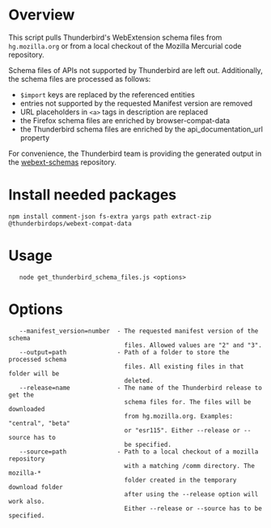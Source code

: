 Overview
========

This script pulls Thunderbird's WebExtension schema files from `hg.mozilla.org`
or from a local checkout of the Mozilla Mercurial code repository.

Schema files of APIs not supported by Thunderbird are left out. Additionally, the
schema files are processed as follows:
 
 * `$import` keys are replaced by the referenced entities
 * entries not supported by the requested Manifest version are removed
 * URL placeholders in `<a>` tags in description are replaced
 * the Firefox schema files are enriched by browser-compat-data
 * the Thunderbird schema files are enriched by the api_documentation_url property

For convenience, the Thunderbird team is providing the generated output in the
[webext-schemas](https://github.com/thunderbird/webext-schemas) repository.

Install needed packages
=======================

```
npm install comment-json fs-extra yargs path extract-zip @thunderbirdops/webext-compat-data
```

Usage
=====

```
   node get_thunderbird_schema_files.js <options>
```
  
Options
=======

```
   --manifest_version=number  - The requested manifest version of the schema
                                files. Allowed values are "2" and "3".
   --output=path              - Path of a folder to store the processed schema
                                files. All existing files in that folder will be
                                deleted.
   --release=name             - The name of the Thunderbird release to get the
                                schema files for. The files will be downloaded
                                from hg.mozilla.org. Examples: "central", "beta"
                                or "esr115". Either --release or --source has to
                                be specified.
   --source=path              - Path to a local checkout of a mozilla repository
                                with a matching /comm directory. The mozilla-*
                                folder created in the temporary download folder
                                after using the --release option will work also.
                                Either --release or --source has to be specified.
```
